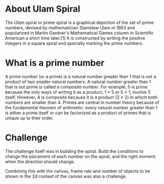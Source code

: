 # About Ulam Spiral

The Ulam spiral or prime spiral is a graphical depiction of the set of prime numbers, devised by mathematician Stanisław Ulam in 1963 and popularized in Martin Gardner's Mathematical Games column in Scientific American a short time later.[1] It is constructed by writing the positive integers in a square spiral and specially marking the prime numbers.

# What is a prime number

A prime number (or a prime) is a natural number greater than 1 that is not a product of two smaller natural numbers. A natural number greater than 1 that is not prime is called a composite number. For example, 5 is prime because the only ways of writing it as a product, 1 × 5 or 5 × 1, involve 5 itself. However, 4 is composite because it is a product (2 × 2) in which both numbers are smaller than 4. Primes are central in number theory because of the fundamental theorem of arithmetic: every natural number greater than 1 is either a prime itself or can be factorized as a product of primes that is unique up to their order.

# Challenge

The challenge itself was in building the spiral. Build the conditions to change the placement of each number on the spiral, and the right moment when the direction should change.

Combining this with the canvas, frame rate and number of objects to be shown in the 2d context of the canvas was also a challenge.
